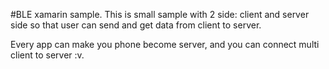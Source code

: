 #BLE xamarin sample.
This is small sample with 2 side: client and server side so that user can send and get data from client to server.

Every app can make you phone become server, and you can connect multi client to server :v.
